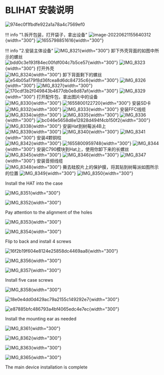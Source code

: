 # BLIHAT 安装说明

![974ec0f1fbdfe922a1a78a4c7569ef0](assets/images/BLIKVM-HAT/hat-install/974ec0f1fbdfe922a1a78a4c7569ef0.jpg)

!!! info "1.拆开包装，打开袋子，拿出设备"
    ![image-20220621155640312](assets/images/BLIKVM-HAT/hat-install/image-20220621155640312.png){width="300"}
    ![1655798851616](assets/images/BLIKVM-HAT/hat-install/1655798851616.png){width="300"}

!!! info "2.安装主体设备"
    ![IMG_8321](assets/images/BLIKVM-HAT/hat-install/IMG_8321.JPG){width="300"}
    卸下外壳背面的如图中所示的螺丝  
    ![bdd0c3e193f84ec00fdf004c7b5ce57](assets/images/BLIKVM-HAT/hat-install/bdd0c3e193f84ec00fdf004c7b5ce57.png){width="300"}
    ![IMG_8323](assets/images/BLIKVM-HAT/hat-install/IMG_8323.JPG){width="300"}
    打开外壳  
    ![IMG_8324](assets/images/BLIKVM-HAT/hat-install/IMG_8324.JPG){width="300"}
    卸下背面剩下的螺丝  
    ![e54b05a179f8d36fcea8d6dc84735c6](assets/images/BLIKVM-HAT/hat-install/e54b05a179f8d36fcea8d6dc84735c6.png){width="300"}
    ![IMG_8326](assets/images/BLIKVM-HAT/hat-install/IMG_8326.JPG){width="300"} 
    ![IMG_8327](assets/images/BLIKVM-HAT/hat-install/IMG_8327.JPG){width="300"}
    ![170cdf3b2f049843b4677db0e8d87af](assets/images/BLIKVM-HAT/hat-install/170cdf3b2f049843b4677db0e8d87af.png){width="300"}
    ![IMG_8329](assets/images/BLIKVM-HAT/hat-install/IMG_8329.JPG){width="300"}
    打开配件包，拿出图片中的设备  
    ![IMG_8330](assets/images/BLIKVM-HAT/hat-install/IMG_8330.JPG){width="300"}
    ![1655800122720](assets/images/BLIKVM-HAT/hat-install/1655800122720.png){width="300"}
    安装SD卡  
    ![IMG_8332](assets/images/BLIKVM-HAT/hat-install/IMG_8332.JPG){width="300"}
    ![IMG_8333](assets/images/BLIKVM-HAT/hat-install/IMG_8333.JPG){width="300"}
    安装FFC线缆  
    ![IMG_8334](assets/images/BLIKVM-HAT/hat-install/IMG_8334.JPG){width="300"}
    ![IMG_8335](assets/images/BLIKVM-HAT/hat-install/IMG_8335.JPG){width="300"}
    ![IMG_8336](assets/images/BLIKVM-HAT/hat-install/IMG_8336.JPG){width="300"}
    ![bc046e5658d8e12828d494f4cb150f2](assets/images/BLIKVM-HAT/hat-install/bc046e5658d8e12828d494f4cb150f2.png){width="300"} 
    ![IMG_8338](assets/images/BLIKVM-HAT/hat-install/IMG_8338.JPG){width="300"}
    安装Hat到树莓派4B上  
    ![IMG_8339](assets/images/BLIKVM-HAT/hat-install/IMG_8339.JPG){width="300"}
    ![IMG_8340](assets/images/BLIKVM-HAT/hat-install/IMG_8340.JPG){width="300"}
    ![IMG_8341](assets/images/BLIKVM-HAT/hat-install/IMG_8341-165580085168229.JPG){width="300"}
    安装4颗铜柱  
    ![IMG_8342](assets/images/BLIKVM-HAT/hat-install/IMG_8342.JPG){width="300"}
    ![1655800959748](assets/images/BLIKVM-HAT/hat-install/1655800959748.png){width="300"}
    ![IMG_8344](assets/images/BLIKVM-HAT/hat-install/IMG_8344.JPG){width="300"}
    安装C790模块到Hat上，使用你卸下来的长螺丝  
    ![IMG_8345](assets/images/BLIKVM-HAT/hat-install/IMG_8345.JPG){width="300"}
    ![IMG_8346](assets/images/BLIKVM-HAT/hat-install/IMG_8346.JPG){width="300"}
    ![IMG_8347](assets/images/BLIKVM-HAT/hat-install/IMG_8347.JPG){width="300"}
    安装音频线缆  
    ![IMG_8348](assets/images/BLIKVM-HAT/hat-install/IMG_8348.JPG){width="300"}
    撕去硅胶片上的保护膜，将其贴到树莓派如图所示的位置 
    ![IMG_8349](assets/images/BLIKVM-HAT/hat-install/IMG_8349.JPG){width="300"}
    ![IMG_8350](assets/images/BLIKVM-HAT/hat-install/IMG_8350.JPG){width="300"}

Install the HAT into the case

![IMG_8351](assets/images/BLIKVM-HAT/hat-install/IMG_8351.JPG){width="300"}

![IMG_8352](assets/images/BLIKVM-HAT/hat-install/IMG_8352.JPG){width="300"}

Pay attention to the alignment of the holes

![IMG_8353](assets/images/BLIKVM-HAT/hat-install/IMG_8353.JPG){width="300"}

![IMG_8354](assets/images/BLIKVM-HAT/hat-install/IMG_8354.JPG){width="300"}

Flip to back and install 4 screws

![16f2b19f604e8124e25858dc4469aa8](assets/images/BLIKVM-HAT/hat-install/16f2b19f604e8124e25858dc4469aa8.png){width="300"}

![IMG_8356](assets/images/BLIKVM-HAT/hat-install/IMG_8356.JPG){width="300"}

![IMG_8357](assets/images/BLIKVM-HAT/hat-install/IMG_8357.JPG){width="300"}

Install five case screws

![IMG_8358](assets/images/BLIKVM-HAT/hat-install/IMG_8358.JPG){width="300"}

![18e0e4dd0d429ac79a2155c149292e7](assets/images/BLIKVM-HAT/hat-install/18e0e4dd0d429ac79a2155c149292e7.png){width="300"}

![e87885bfc486793a4bf4065edc4e7ec](assets/images/BLIKVM-HAT/hat-install/e87885bfc486793a4bf4065edc4e7ec.png){width="300"}

Install the mounting ear as needed

![IMG_8361](assets/images/BLIKVM-HAT/hat-install/IMG_8361.JPG){width="300"}

![IMG_8362](assets/images/BLIKVM-HAT/hat-install/IMG_8362.JPG){width="300"}

![IMG_8363](assets/images/BLIKVM-HAT/hat-install/IMG_8363.JPG){width="300"}

![IMG_8365](assets/images/BLIKVM-HAT/hat-install/IMG_8365.JPG){width="300"}

The main device installation is complete



